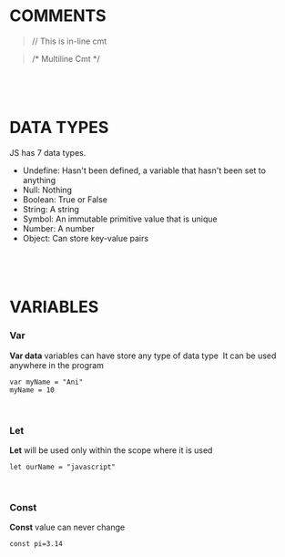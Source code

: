 # COMMENTS

>// This is in-line cmt

>/* Multiline Cmt */


#
&nbsp;
&nbsp;
#


# DATA TYPES

JS has 7 data types.

- Undefine: Hasn't been defined, a variable that hasn't been set to anything
- Null: Nothing
- Boolean: True or False
- String: A string
- Symbol: An immutable primitive value that is unique
- Number: A number
- Object: Can store key-value pairs


#
&nbsp;
&nbsp;
#


# VARIABLES


### Var
**Var data** variables can have store any type of data type&nbsp;
It can be used anywhere in the program
```
var myName = "Ani"
myName = 10
```
&nbsp;&nbsp;
### Let
**Let** will be used only within the scope where it is used
```
let ourName = "javascript"
```
&nbsp;&nbsp;
### Const
**Const** value can never change
```
const pi=3.14
```
